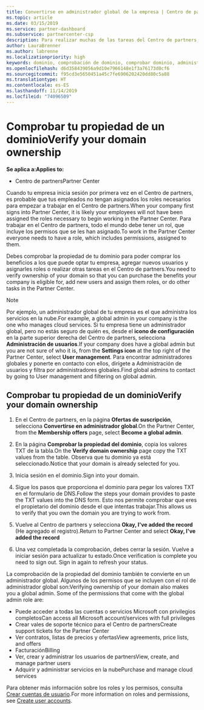 ```yaml
---
title: Convertirse en administrador global de la empresa | Centro de partners
ms.topic: article
ms.date: 03/15/2019
ms.service: partner-dashboard
ms.subservice: partnercenter-csp
description: Para realizar muchas de las tareas del Centro de partners, primero debes comprobar la propiedad de tu dominio. Muchas tareas del Centro de partners requieren un administrador global. Si tu empresa todavía no tiene ningún administrar global, puedes convertirte en uno.
author: LauraBrenner
ms.author: labrenne
ms.localizationpriority: high
keywords: dominio, comprobación de dominio, comprobar dominio, administrador global, roles de usuario, permisos
ms.openlocfilehash: d6d358439056a9d10e7966148e1f3a76173d0cf6
ms.sourcegitcommit: f95cd3e5650451a45c7fe6906202420dd80c5a88
ms.translationtype: HT
ms.contentlocale: es-ES
ms.lasthandoff: 11/14/2019
ms.locfileid: "74096509"
---
```

# <a name="verify-your-domain-ownership"></a><span data-ttu-id="9d22b-105">Comprobar tu propiedad de un dominio</span><span class="sxs-lookup"><span data-stu-id="9d22b-105">Verify your domain ownership</span></span>

<span data-ttu-id="9d22b-106">**Se aplica a:**</span><span class="sxs-lookup"><span data-stu-id="9d22b-106">**Applies to:**</span></span>

- <span data-ttu-id="9d22b-107">Centro de partners</span><span class="sxs-lookup"><span data-stu-id="9d22b-107">Partner Center</span></span>

<span data-ttu-id="9d22b-108">Cuando tu empresa inicia sesión por primera vez en el Centro de partners, es probable que tus empleados no tengan asignados los roles necesarios para empezar a trabajar en el Centro de partners.</span><span class="sxs-lookup"><span data-stu-id="9d22b-108">When your company first signs into Partner Center, it is likely your employees will not have been assigned the roles necessary to begin working in the Partner Center.</span></span> <span data-ttu-id="9d22b-109">Para trabajar en el Centro de partners, todo el mundo debe tener un rol, que incluye los permisos que se les han asignado.</span><span class="sxs-lookup"><span data-stu-id="9d22b-109">To work in the Partner Center everyone needs to have a role, which includes permissions, assigned to them.</span></span>  

<span data-ttu-id="9d22b-110">Debes comprobar la propiedad de tu dominio para poder comprar los beneficios a los que puede optar tu empresa, agregar nuevos usuarios y asignarles roles o realizar otras tareas en el Centro de partners.</span><span class="sxs-lookup"><span data-stu-id="9d22b-110">You need to verify ownership of your domain so that you can purchase the benefits your company is eligible for, add new users and assign them roles, or do other tasks in the Partner Center.</span></span> 

>[!Note]
><span data-ttu-id="9d22b-111">Por ejemplo, un administrador global de tu empresa es el que administra los servicios en la nube.</span><span class="sxs-lookup"><span data-stu-id="9d22b-111">For example, a global admin in your company is the one who manages cloud services.</span></span> <span data-ttu-id="9d22b-112">Si tu empresa tiene un administrador global, pero no estás seguro de quién es, desde el **icono de configuración**  en la parte superior derecha del Centro de partners, selecciona **Administración de usuarios**.</span><span class="sxs-lookup"><span data-stu-id="9d22b-112">If your company does have a global admin but you are not sure of who it is, from the **Settings icon** at the top right of the Partner Center, select **User management**.</span></span> <span data-ttu-id="9d22b-113">Para encontrar administradores globales y ponerte en contacto con ellos, dirígete a Administración de usuarios y filtra por administradores globales.</span><span class="sxs-lookup"><span data-stu-id="9d22b-113">Find global admins to contact by going to User management and filtering on global admin.</span></span>

## <a name="verify-your-domain-ownership"></a><span data-ttu-id="9d22b-114">Comprobar tu propiedad de un dominio</span><span class="sxs-lookup"><span data-stu-id="9d22b-114">Verify your domain ownership</span></span>

1. <span data-ttu-id="9d22b-115">En el Centro de partners, en la página **Ofertas de suscripción**, selecciona **Convertirse en administrador global**.</span><span class="sxs-lookup"><span data-stu-id="9d22b-115">On the Partner Center, from the **Membership offers** page, select **Become a global admin**.</span></span> 

2. <span data-ttu-id="9d22b-116">En la página **Comprobar la propiedad del dominio**, copia los valores TXT de la tabla.</span><span class="sxs-lookup"><span data-stu-id="9d22b-116">On the **Verify domain ownership** page copy the TXT values from the table.</span></span> <span data-ttu-id="9d22b-117">Observa que tu dominio ya está seleccionado.</span><span class="sxs-lookup"><span data-stu-id="9d22b-117">Notice that your domain is already selected for you.</span></span>

3. <span data-ttu-id="9d22b-118">Inicia sesión en el dominio.</span><span class="sxs-lookup"><span data-stu-id="9d22b-118">Sign into your domain.</span></span> 

4. <span data-ttu-id="9d22b-119">Sigue los pasos que proporciona el dominio para pegar los valores TXT en el formulario de DNS.</span><span class="sxs-lookup"><span data-stu-id="9d22b-119">Follow the steps your domain provides to paste the TXT values into the DNS form.</span></span>  <span data-ttu-id="9d22b-120">Esto nos permite comprobar que eres el propietario del dominio desde el que intentas trabajar.</span><span class="sxs-lookup"><span data-stu-id="9d22b-120">This allows us to verify that you own the domain you are trying to work from.</span></span>

5. <span data-ttu-id="9d22b-121">Vuelve al Centro de partners y selecciona **Okay, I've added the record** (He agregado el registro).</span><span class="sxs-lookup"><span data-stu-id="9d22b-121">Return to Partner Center and select **Okay, I've added the record**</span></span>

6. <span data-ttu-id="9d22b-122">Una vez completada la comprobación, debes cerrar la sesión. Vuelve a iniciar sesión para actualizar tu estado.</span><span class="sxs-lookup"><span data-stu-id="9d22b-122">Once verification is complete you need to sign out. Sign in again to refresh your status.</span></span> 

<span data-ttu-id="9d22b-123">La comprobación de la propiedad del dominio también te convierte en un administrador global. Algunos de los permisos que se incluyen con el rol de administrador global son:</span><span class="sxs-lookup"><span data-stu-id="9d22b-123">Verifying ownership of your domain also makes you a global admin. Some of the permissions that come with the global admin role are:</span></span>

- <span data-ttu-id="9d22b-124">Puede acceder a todas las cuentas o servicios Microsoft con privilegios completos</span><span class="sxs-lookup"><span data-stu-id="9d22b-124">Can access all Microsoft account/services with full privileges</span></span> 
- <span data-ttu-id="9d22b-125">Crear vales de soporte técnico para el Centro de partners</span><span class="sxs-lookup"><span data-stu-id="9d22b-125">Create support tickets for the Partner Center</span></span>
- <span data-ttu-id="9d22b-126">Ver contratos, listas de precios y ofertas</span><span class="sxs-lookup"><span data-stu-id="9d22b-126">View agreements, price lists, and offers</span></span>
- <span data-ttu-id="9d22b-127">Facturación</span><span class="sxs-lookup"><span data-stu-id="9d22b-127">Billing</span></span>
- <span data-ttu-id="9d22b-128">Ver, crear y administrar los usuarios de partners</span><span class="sxs-lookup"><span data-stu-id="9d22b-128">View, create, and manage partner users</span></span>
- <span data-ttu-id="9d22b-129">Adquirir y administrar servicios en la nube</span><span class="sxs-lookup"><span data-stu-id="9d22b-129">Purchase and manage cloud services</span></span>

<span data-ttu-id="9d22b-130">Para obtener más información sobre los roles y los permisos, consulta [Crear cuentas de usuario](create-user-accounts-and-set-permissions.md).</span><span class="sxs-lookup"><span data-stu-id="9d22b-130">For more information on roles and permissions, see [Create user accounts](create-user-accounts-and-set-permissions.md).</span></span> 